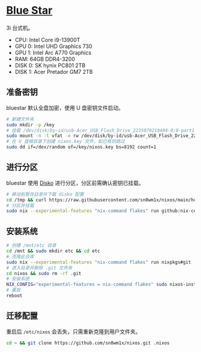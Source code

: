 # [Blue Star](https://youtu.be/sK92X82T3Sk)

3i 台式机。

- CPU: Intel Core i9-13900T
- GPU 0: Intel UHD Graphics 730
- GPU 1: Intel Arc A770 Graphics
- RAM: 64GB DDR4-3200
- DISK 0: SK hynix PC801 2TB
- DISK 1: Acer Pretador GM7 2TB

## 准备密钥

bluestar 默认全盘加密，使用 U 盘密钥文件启动。

```bash
# 新建文件夹
sudo mkdir -p /key
# 挂载 /dev/disk/by-id/usb-Acer_USB_Flash_Drive_2235079219404-0:0-part1
sudo mount -n -t vfat -o rw /dev/disk/by-id/usb-Acer_USB_Flash_Drive_2235079219404-0:0-part1 /key
# 在 U 盘根目录下创建 nixos.key 文件，如已有则跳过
sudo dd if=/dev/random of=/key/nixos.key bs=8192 count=1
```

## 进行分区

bluestar 使用 [Disko](https://github.com/nix-community/disko) 进行分区，分区前需确认密钥已挂载。

```bash
# 移动到暂存目录并下载 disko 配置
cd /tmp && curl https://raw.githubusercontent.com/sn0wm1x/nixos/main/hosts/bluestar/disko.nix -o /tmp/disko.nix
# 分区并挂载
sudo nix --experimental-features "nix-command flakes" run github:nix-community/disko -- --mode disko /tmp/disko.nix
```

## 安装系统

```bash
# 创建 /mnt/etc 目录
cd /mnt && sudo mkdir etc && cd etc
# 克隆此仓库
sudo nix --experimental-features "nix-command flakes" run nixpkgs#git -- clone https://github.com/sn0wm1x/nixos.git
# 进入目录并删除 .git 文件夹
cd nixos && sudo rm -rf .git
# 安装系统
NIX_CONFIG="experimental-features = nix-command flakes" sudo nixos-install --no-root-passwd --flake .#bluestar
# 重启
reboot
```

## 迁移配置

重启后 `/etc/nixos` 会丢失，只需重新克隆到用户文件夹。 

```bash
cd ~ && git clone https://github.com/sn0wm1x/nixos.git .nixos
```
